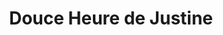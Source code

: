 ---
title: "Douce Heure de Justine"
url: /saint-valery-en-caux/douce-heure-de-justine/
shop: beauté
---
